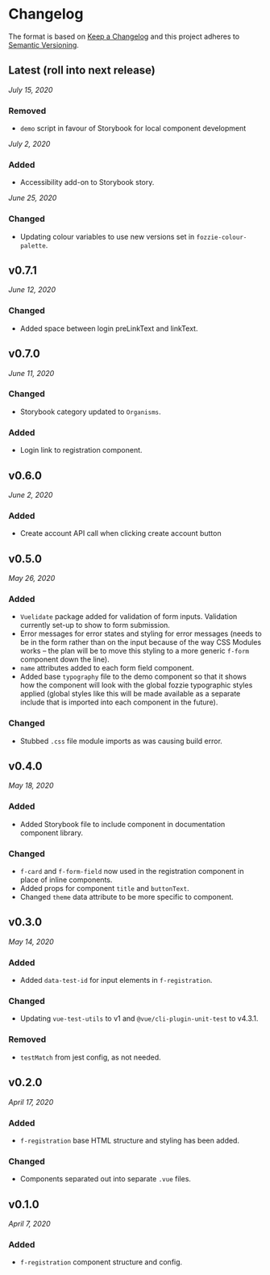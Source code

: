 # Changelog

The format is based on [Keep a Changelog](http://keepachangelog.com/en/1.0.0/)
and this project adheres to [Semantic Versioning](http://semver.org/spec/v2.0.0.html).


Latest (roll into next release)
------------------------------
*July 15, 2020*
### Removed
- `demo` script in favour of Storybook for local component development

*July 2, 2020*

### Added
- Accessibility add-on to Storybook story.

*June 25, 2020*

### Changed
- Updating colour variables to use new versions set in `fozzie-colour-palette`.


v0.7.1
------------------------------
*June 12, 2020*

### Changed
- Added space between login preLinkText and linkText.


v0.7.0
------------------------------
*June 11, 2020*

### Changed
- Storybook category updated to `Organisms`.

### Added
- Login link to registration component.


v0.6.0
------------------------------
*June 2, 2020*

### Added
- Create account API call when clicking create account button


v0.5.0
------------------------------
*May 26, 2020*

### Added
- `Vuelidate` package added for validation of form inputs. Validation currently set-up to show to form submission.
- Error messages for error states and styling for error messages (needs to be in the form rather than on the input because of the way CSS Modules works – the plan will be to move this styling to a more generic `f-form` component down the line).
- `name` attributes added to each form field component.
- Added base `typography` file to the demo component so that it shows how the component will look with the global fozzie typographic styles applied (global styles like this will be made available as a separate include that is imported into each component in the future).

### Changed
- Stubbed `.css` file module imports as was causing build error.


v0.4.0
------------------------------
*May 18, 2020*

### Added
- Added Storybook file to include component in documentation component library.

### Changed
- `f-card` and `f-form-field` now used in the registration component in place of inline components.
- Added props for component `title` and `buttonText`.
- Changed `theme` data attribute to be more specific to component.


v0.3.0
------------------------------
*May 14, 2020*

### Added
- Added `data-test-id` for input elements in `f-registration`.

### Changed
- Updating `vue-test-utils` to v1 and `@vue/cli-plugin-unit-test` to v4.3.1.

### Removed
- `testMatch` from jest config, as not needed.


v0.2.0
------------------------------
*April 17, 2020*

### Added
- `f-registration` base HTML structure and styling has been added.

### Changed
- Components separated out into separate `.vue` files.


v0.1.0
------------------------------
*April 7, 2020*

### Added
- `f-registration` component structure and config.

